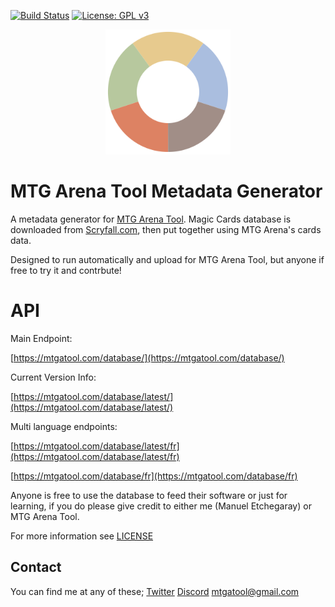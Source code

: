 [![Build Status](https://travis-ci.org/Manuel-777/MTG-Arena-Tool-Metadata.svg?branch=master)](https://travis-ci.org/Manuel-777/MTG-Arena-Tool-Metadata)
[![License: GPL v3](https://img.shields.io/badge/License-GPLv3-blue.svg)](https://www.gnu.org/licenses/gpl-3.0)

<p align="center">
  <img width="200" height="200" src="https://github.com/Manuel-777/MTG-Arena-Tool-Metadata/raw/master/icon.png"><br>
  <b><h1>MTG Arena Tool Metadata Generator</h1></b>
</p>


A metadata generator for [MTG Arena Tool](https://github.com/Manuel-777/MTG-Arena-Tool).
Magic Cards database is downloaded from [Scryfall.com](http://scryfall.com), then put together using MTG Arena's cards data.

Designed to run automatically and upload for MTG Arena Tool, but anyone if free to try it and contrbute!

# API

Main Endpoint:

[https://mtgatool.com/database/](https://mtgatool.com/database/)

Current Version Info:

[https://mtgatool.com/database/latest/](https://mtgatool.com/database/latest/)

Multi language endpoints:

[https://mtgatool.com/database/latest/fr](https://mtgatool.com/database/latest/fr)

[https://mtgatool.com/database/fr](https://mtgatool.com/database/fr)


Anyone is free to use the database to feed their software or just for learning, if you do please give credit to either me (Manuel Etchegaray) or MTG Arena Tool.

For more information see [LICENSE](./LICENSE.md)

## Contact
You can find me at any of these;
[Twitter](https://twitter.com/MEtchegaray7)
[Discord](https://discord.gg/K9bPkJy)
[mtgatool@gmail.com](mailto:mtgatool@gmail.com)
